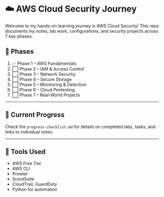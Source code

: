 # ☁️ AWS Cloud Security Journey

Welcome to my hands-on learning journey in AWS Cloud Security! This repo documents my notes, lab work, configurations, and security projects across 7 key phases.

## 📌 Phases

1. ✅ Phase 1 – AWS Fundamentals
2. ⬜ Phase 2 – IAM & Access Control
3. ⬜ Phase 3 – Network Security
4. ⬜ Phase 4 – Secure Storage
5. ⬜ Phase 5 – Monitoring & Detection
6. ⬜ Phase 6 – Cloud Pentesting
7. ⬜ Phase 7 – Real-World Projects

---

## 📘 Current Progress

Check the `progress-checklist.md` for details on completed labs, tasks, and links to individual notes.

---

## 🧠 Tools Used

- AWS Free Tier
- AWS CLI
- Prowler
- ScoutSuite
- CloudTrail, GuardDuty
- Python for automation

